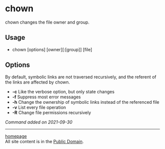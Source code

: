 # chown
chown changes the file owner and group.

## Usage
- chown [options] [owner][:[group]] [file]

## Options
By default, symbolic links are not traversed recursively, and the referent of the links are affected by chown.
- **-c** Like the verbose option, but only state changes
- **-f** Suppress most error messages
- **-h** Change the ownership of symbolic links instead of the referenced file
- **-v** List every file operation
- **-R** Change file permissions recursively

*Command added on 2021-09-30*

---

[homepage](../index.html)\
All site content is in the [Public Domain](http://unlicense.org/).
